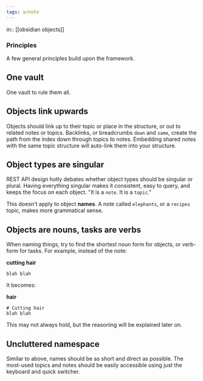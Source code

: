 ```yaml
---
tags: a/note
---
```

in:: [[obsidian objects]]

### Principles
A few general principles build upon the framework.

## One vault
One vault to rule them all.

## Objects link upwards
Objects should link up to their topic or place in the structure, or out to related notes or topics. Backlinks, or breadcrumbs `down` and `same`, create the path from the index down through topics to notes. Embedding shared notes with the same topic structure will auto-link them into your structure.

## Object types are singular
REST API design hotly debates whether object types should be singular or plural. Having everything singular makes it consistent, easy to query, and keeps the focus on each object. "It is a `note`. It is a `topic`."

This doesn't apply to object **names**. A note called `elephants`, or a `recipes` topic, makes more grammatical sense.

## Objects are nouns, tasks are verbs
When naming things, try to find the shortest noun form for objects, or verb-form for tasks. For example, instead of the note:

**cutting hair**
```
blah blah
```

It becomes:

**hair**
```
# Cutting hair
blah blah
```

This may not always hold, but the reasoning will be explained later on.

## Uncluttered namespace
Similar to above, names should be as short and direct as possible. The most-used topics and notes should be easily accessible using just the keyboard and quick switcher.